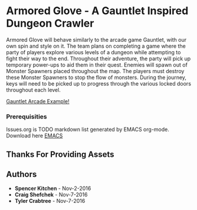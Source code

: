 # Armored Glove - A Gauntlet Inspired Dungeon Crawler
Armored Glove will behave similarly to the arcade game Gauntlet, with our own spin and style on it. 
The team plans on completing a game where the party of players explore various levels of a dungeon while attempting to
fight their way to the end. Throughout their adventure, the party will pick up temporary power-ups to aid them in their
quest. Enemies will spawn out of Monster Spawners placed throughout the map. The players must destroy these Monster 
Spawners to stop the flow of monsters. During the journey, keys will need to be picked up to progress through the various
locked doors throughout each level. 

[Gauntlet Arcade Example!](https://www.youtube.com/watch?v=7mMJio2MO6w)

### Prerequisities
Issues.org is TODO markdown list generated by EMACS org-mode.
Download here [EMACS](https://www.gnu.org/software/emacs/download.html) 

## Thanks For Providing Assets


## Authors
* **Spencer Kitchen** - Nov-2-2016
* **Craig Shefchek**  - Nov-7-2016
* **Tyler Crabtree**  - Nov-7-2016
